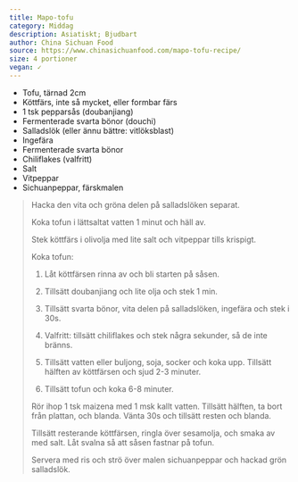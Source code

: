 ```yaml
---
title: Mapo-tofu
category: Middag
description: Asiatiskt; Bjudbart
author: China Sichuan Food
source: https://www.chinasichuanfood.com/mapo-tofu-recipe/
size: 4 portioner
vegan: ✓
---
```


- Tofu, tärnad 2cm
- Köttfärs, inte så mycket, eller formbar färs
- 1 tsk pepparsås (doubanjiang)
- Fermenterade svarta bönor (douchi)
- Salladslök (eller ännu bättre: vitlöksblast)
- Ingefära
- Fermenterade svarta bönor
- Chiliflakes (valfritt)
- Salt
- Vitpeppar
- Sichuanpeppar, färskmalen

> Hacka den vita och gröna delen på salladslöken separat.
> 
> Koka tofun i lättsaltat vatten 1 minut och häll av.
> 
> Stek köttfärs i olivolja med lite salt och vitpeppar tills krispigt.
> 
> Koka tofun:
> 
> 1. Låt köttfärsen rinna av och bli starten på såsen.
> 
> 2. Tillsätt doubanjiang och lite olja och stek 1 min.
> 
> 3. Tillsätt svarta bönor, vita delen på salladslöken, ingefära och stek i 30s.
> 
> 4. Valfritt: tillsätt chiliflakes och stek några sekunder, så de inte bränns.
> 
> 5. Tillsätt vatten eller buljong, soja, socker och koka upp. Tillsätt hälften av köttfärsen och sjud 2-3 minuter.
> 
> 6. Tillsätt tofun och koka 6-8 minuter.
> 
> Rör ihop 1 tsk maizena med 1 msk kallt vatten. Tillsätt hälften, ta bort från plattan, och blanda. Vänta 30s och tillsätt resten och blanda.
> 
> Tillsätt resterande köttfärsen, ringla över sesamolja, och smaka av med salt. Låt svalna så att såsen fastnar på tofun.
> 
> Servera med ris och strö över malen sichuanpeppar och hackad grön salladslök.
